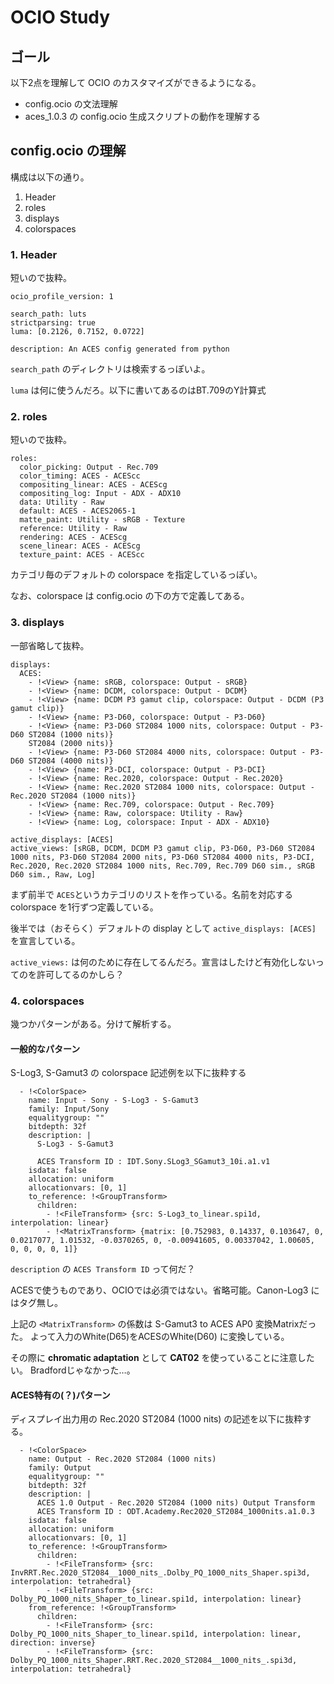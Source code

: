 # OCIO Study

## ゴール

以下2点を理解して OCIO のカスタマイズができるようになる。

* config.ocio の文法理解
* aces_1.0.3 の config.ocio 生成スクリプトの動作を理解する

## config.ocio の理解

構成は以下の通り。

1. Header
2. roles
3. displays
4. colorspaces

### 1. Header

短いので抜粋。

```
ocio_profile_version: 1

search_path: luts
strictparsing: true
luma: [0.2126, 0.7152, 0.0722]

description: An ACES config generated from python
```

```search_path``` のディレクトリは検索するっぽいよ。

```luma``` は何に使うんだろ。以下に書いてあるのはBT.709のY計算式


### 2. roles

短いので抜粋。

```
roles:
  color_picking: Output - Rec.709
  color_timing: ACES - ACEScc
  compositing_linear: ACES - ACEScg
  compositing_log: Input - ADX - ADX10
  data: Utility - Raw
  default: ACES - ACES2065-1
  matte_paint: Utility - sRGB - Texture
  reference: Utility - Raw
  rendering: ACES - ACEScg
  scene_linear: ACES - ACEScg
  texture_paint: ACES - ACEScc
```

カテゴリ毎のデフォルトの colorspace を指定しているっぽい。

なお、colorspace は config.ocio の下の方で定義してある。

### 3. displays

一部省略して抜粋。

```
displays:
  ACES:
    - !<View> {name: sRGB, colorspace: Output - sRGB}
    - !<View> {name: DCDM, colorspace: Output - DCDM}
    - !<View> {name: DCDM P3 gamut clip, colorspace: Output - DCDM (P3 gamut clip)}
    - !<View> {name: P3-D60, colorspace: Output - P3-D60}
    - !<View> {name: P3-D60 ST2084 1000 nits, colorspace: Output - P3-D60 ST2084 (1000 nits)}
    ST2084 (2000 nits)}
    - !<View> {name: P3-D60 ST2084 4000 nits, colorspace: Output - P3-D60 ST2084 (4000 nits)}
    - !<View> {name: P3-DCI, colorspace: Output - P3-DCI}
    - !<View> {name: Rec.2020, colorspace: Output - Rec.2020}
    - !<View> {name: Rec.2020 ST2084 1000 nits, colorspace: Output - Rec.2020 ST2084 (1000 nits)}
    - !<View> {name: Rec.709, colorspace: Output - Rec.709}
    - !<View> {name: Raw, colorspace: Utility - Raw}
    - !<View> {name: Log, colorspace: Input - ADX - ADX10}

active_displays: [ACES]
active_views: [sRGB, DCDM, DCDM P3 gamut clip, P3-D60, P3-D60 ST2084 1000 nits, P3-D60 ST2084 2000 nits, P3-D60 ST2084 4000 nits, P3-DCI, Rec.2020, Rec.2020 ST2084 1000 nits, Rec.709, Rec.709 D60 sim., sRGB D60 sim., Raw, Log]
```

まず前半で ```ACES```というカテゴリのリストを作っている。名前を対応する colorspace を1行ずつ定義している。

後半では（おそらく）デフォルトの display として ```active_displays: [ACES]``` を宣言している。

```active_views:``` は何のために存在してるんだろ。宣言はしたけど有効化しないってのを許可してるのかしら？

### 4. colorspaces

幾つかパターンがある。分けて解析する。

#### 一般的なパターン

S-Log3, S-Gamut3 の colorspace 記述例を以下に抜粋する

```
  - !<ColorSpace>
    name: Input - Sony - S-Log3 - S-Gamut3
    family: Input/Sony
    equalitygroup: ""
    bitdepth: 32f
    description: |
      S-Log3 - S-Gamut3
      
      ACES Transform ID : IDT.Sony.SLog3_SGamut3_10i.a1.v1
    isdata: false
    allocation: uniform
    allocationvars: [0, 1]
    to_reference: !<GroupTransform>
      children:
        - !<FileTransform> {src: S-Log3_to_linear.spi1d, interpolation: linear}
        - !<MatrixTransform> {matrix: [0.752983, 0.14337, 0.103647, 0, 0.0217077, 1.01532, -0.0370265, 0, -0.00941605, 0.00337042, 1.00605, 0, 0, 0, 0, 1]}
```

```description``` の ```ACES Transform ID``` って何だ？

ACESで使うものであり、OCIOでは必須ではない。省略可能。Canon-Log3 にはタグ無し。

上記の ```<MatrixTransform>``` の係数は S-Gamut3 to ACES AP0 変換Matrixだった。
よって入力のWhite(D65)をACESのWhite(D60) に変換している。

その際に **chromatic adaptation** として **CAT02** を使っていることに注意したい。
Bradfordじゃなかった…。


#### ACES特有の(？)パターン

ディスプレイ出力用の Rec.2020 ST2084 (1000 nits) の記述を以下に抜粋する。

```
  - !<ColorSpace>
    name: Output - Rec.2020 ST2084 (1000 nits)
    family: Output
    equalitygroup: ""
    bitdepth: 32f
    description: |
      ACES 1.0 Output - Rec.2020 ST2084 (1000 nits) Output Transform
      ACES Transform ID : ODT.Academy.Rec2020_ST2084_1000nits.a1.0.3
    isdata: false
    allocation: uniform
    allocationvars: [0, 1]
    to_reference: !<GroupTransform>
      children:
        - !<FileTransform> {src: InvRRT.Rec.2020_ST2084__1000_nits_.Dolby_PQ_1000_nits_Shaper.spi3d, interpolation: tetrahedral}
        - !<FileTransform> {src: Dolby_PQ_1000_nits_Shaper_to_linear.spi1d, interpolation: linear}
    from_reference: !<GroupTransform>
      children:
        - !<FileTransform> {src: Dolby_PQ_1000_nits_Shaper_to_linear.spi1d, interpolation: linear, direction: inverse}
        - !<FileTransform> {src: Dolby_PQ_1000_nits_Shaper.RRT.Rec.2020_ST2084__1000_nits_.spi3d, interpolation: tetrahedral}
```



